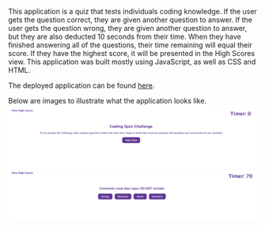 This application is a quiz that tests individuals coding knowledge. If the user gets the question correct, they are given another question to answer. If the user gets the question wrong, they are given another question to answer, but they are also deducted 10 seconds from their time. When they have finished answering all of the questions, their time remaining will equal their score. If they have the highest score, it will be presented in the High Scores view. This application was built mostly using JavaScript, as well as CSS and HTML.

The deployed application can be found [here](https://squidbeaks.github.io/code-quiz/).

Below are images to illustrate what the application looks like.
![Code Quiz 1](./assets/images/codequiz1.png)
![Code Quiz 2](./assets/images/codequiz2.png)

